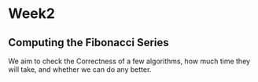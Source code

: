 # Week2

## Computing the Fibonacci Series

We aim to check the Correctness of a few algorithms, how much time they will take, and whether we can do any better.
